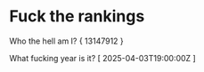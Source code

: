 # Fuck the rankings

Who the hell am I?
{ 13147912 }

What fucking year is it?
[ 2025-04-03T19:00:00Z ]
